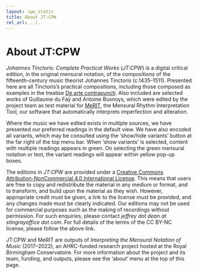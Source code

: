 ```yaml
---
layout: cpw_static
title: About JT:CPW
rel_url: ../..
---
```


# About JT:CPW

_Johannes Tinctoris: Complete Practical Works_ (_JT:CPW_) is a digital critical edition, in the original mensural notation, of the compositions of the fifteenth-century music theorist Johannes Tinctoris (c.1435–1511). Presented here are all Tinctoris’s practical compositions, including those composed as examples in the treatise [De arte contrapuncti](https://earlymusictheory.org/Tinctoris/texts/deartecontrapuncti/). Also included are selected works of Guillaume du Faÿ and Antoine Busnoys, which were edited by the project team as test material for [MeRIT](https://interpreter.earlymusictheory.org/), the Mensural Rhythm Interpretation Tool, our software that automatically interprets imperfection and alteration.

Where the music we have edited exists in multiple sources, we have presented our preferred readings in the default view. We have also encoded all variants, which may be consulted using the ‘show/hide variants’ button at the far right of the top menu bar. When ‘show variants’ is selected, content with multiple readings appears in green. On selecting the green mensural notation or text, the variant readings will appear within yellow pop-up boxes.

The editions in _JT:CPW_ are provided under a [Creative Commons Attribution-NonCommercial 4.0 International License](https://creativecommons.org/licenses/by-nc/4.0/). This means that users are free to copy and redistribute the material in any medium or format, and to transform, and build upon the material as they wish. However, appropriate credit must be given, a link to the license must be provided, and any changes made must be clearly indicated. Our editions may not be used for commercial purposes such as the making of recordings without permission. For such enquiries, please contact _jeffrey dot dean at stingrayoffice dot com_. For full details of the terms of the CC BY-NC license, please follow the above link.

JT:CPW and MeRIT are outputs of _Interpreting the Mensural Notation of Music_ (2017–2022), an AHRC-funded research project hosted at the Royal Birmingham Conservatoire. For more information about the project and its team, funding, and outputs, please see the ‘about’ menu at the top of this page.

